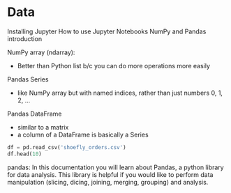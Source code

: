 # Data

Installing Jupyter
How to use Jupyter Notebooks
NumPy and Pandas introduction

NumPy array (ndarray): 
* Better than Python list b/c you can do more operations more easily

Pandas Series
* like NumPy array but with named indices, rather than just numbers 0, 1, 2, ...

Pandas DataFrame
* similar to a matrix
* a column of a DataFrame is basically a Series

```python
df = pd.read_csv('shoefly_orders.csv')
df.head(10)
```


pandas:
In this documentation you will learn about Pandas, a python library for data analysis. This library is helpful if you would like to perform data manipulation (slicing, dicing, joining, merging, grouping) and analysis.